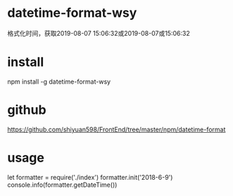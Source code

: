 # datetime-format-wsy
格式化时间，获取2019-08-07 15:06:32或2019-08-07或15:06:32
# install
npm install -g datetime-format-wsy
# github
https://github.com/shiyuan598/FrontEnd/tree/master/npm/datetime-format
# usage
let formatter = require('./index')
formatter.init('2018-6-9')
console.info(formatter.getDateTime())